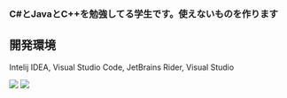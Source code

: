 ### C#とJavaとC++を勉強してる学生です。使えないものを作ります
## 開発環境
 Intelij IDEA, Visual Studio Code, JetBrains Rider, Visual Studio
 
<img src="https://github-readme-stats.vercel.app/api?username=mamesiba0&show_icons=true&theme=react&count_private=true&include_all_commits=true">
<img src="https://github-readme-stats.vercel.app/api/top-langs/?username=mamesiba0&layout=compact&theme=react">
